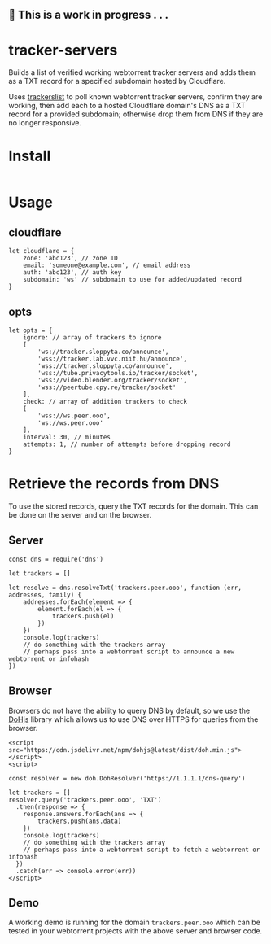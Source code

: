 ## :construction: This is a work in progress . . . 

# tracker-servers
Builds a list of verified working webtorrent tracker servers and adds them as a TXT record for a specified subdomain hosted by Cloudflare.

Uses [trackerslist](https://github.com/ngosang/trackerslist) to poll known webtorrent tracker servers, confirm they are working, then add each to a hosted Cloudflare domain's DNS as a TXT record for a provided subdomain; otherwise drop them from DNS if they are no longer responsive.

# Install
```

```

# Usage

## cloudflare
```
let cloudflare = {
    zone: 'abc123', // zone ID
    email: 'someone@example.com', // email address
    auth: 'abc123', // auth key
    subdomain: 'ws' // subdomain to use for added/updated record
}
```

## opts
```
let opts = {
    ignore: // array of trackers to ignore
    [
        'ws://tracker.sloppyta.co/announce',
        'wss://tracker.lab.vvc.niif.hu/announce',
        'wss://tracker.sloppyta.co/announce',
        'wss://tube.privacytools.io/tracker/socket',
        'wss://video.blender.org/tracker/socket',
        'wss://peertube.cpy.re/tracker/socket'
    ],
    check: // array of addition trackers to check
    [
        'wss://ws.peer.ooo',
        'ws://ws.peer.ooo'
    ],
    interval: 30, // minutes
    attempts: 1, // number of attempts before dropping record
}
```

# Retrieve the records from DNS
To use the stored records, query the TXT records for the domain. This can be done on the server and on the browser.

## Server
```
const dns = require('dns')

let trackers = []

let resolve = dns.resolveTxt('trackers.peer.ooo', function (err, addresses, family) {
    addresses.forEach(element => {
        element.forEach(el => {
            trackers.push(el)
        })
    })
    console.log(trackers)
    // do something with the trackers array
    // perhaps pass into a webtorrent script to announce a new webtorrent or infohash
})
```

## Browser
Browsers do not have the ability to query DNS by default, so we use the [DoHjs](https://github.com/byu-imaal/dohjs) library which allows us to use DNS over HTTPS for queries from the browser.

```
<script src="https://cdn.jsdelivr.net/npm/dohjs@latest/dist/doh.min.js"></script>
<script>

const resolver = new doh.DohResolver('https://1.1.1.1/dns-query')

let trackers = []
resolver.query('trackers.peer.ooo', 'TXT')
  .then(response => {
    response.answers.forEach(ans => {
        trackers.push(ans.data)
    })
    console.log(trackers)
    // do something with the trackers array
    // perhaps pass into a webtorrent script to fetch a webtorrent or infohash
  })
  .catch(err => console.error(err))
</script>
```

## Demo
A working demo is running for the domain `trackers.peer.ooo` which can be tested in your webtorrent projects with the above server and browser code.
